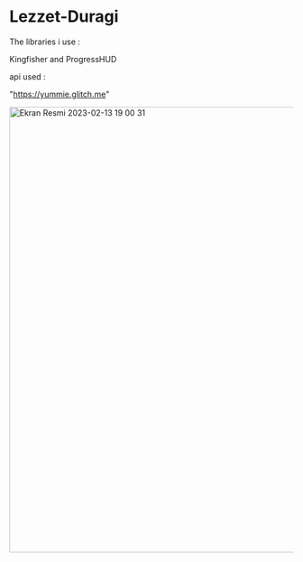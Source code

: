 # Lezzet-Duragi




 The libraries i use :
 
 Kingfisher and
 ProgressHUD 

 api used : 
 
 "https://yummie.glitch.me"

<img width="789" alt="Ekran Resmi 2023-02-13 19 00 31" src="https://user-images.githubusercontent.com/115572997/218597410-f5a85448-ffca-4300-99c0-a2693751f7d4.png">

